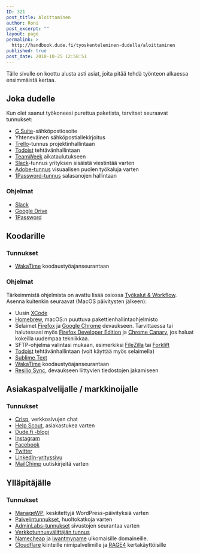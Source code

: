 ```yaml
---
ID: 321
post_title: Aloittaminen
author: Roni
post_excerpt: ""
layout: page
permalink: >
  http://handbook.dude.fi/tyoskenteleminen-dudella/aloittaminen
published: true
post_date: 2018-10-25 12:58:51
---
```

Tälle sivulle on koottu alusta asti asiat, joita pitää tehdä työnteon alkaessa ensimmäistä kertaa.

<h2>Joka dudelle</h2>

Kun olet saanut työkoneesi purettua paketista, tarvitset seuraavat tunnukset:

<ul>
<li><a href="https://gsuite.google.fi/intl/fi/">G Suite</a>-sähköpostiosoite</li>
<li>Yhteneväinen sähköpostiallekirjoitus</li>
<li><a href="https://trello.com">Trello</a>-tunnus projektinhallintaan</li>
<li><a href="https://todoist.com/">Todoist</a> tehtävänhallintaan</li>
<li><a href="https://teamweek.com">TeamWeek</a> aikataulutukseen</li>
<li><a href="https://slack.com/">Slack</a>-tunnus yrityksen sisäistä viestintää varten</li>
<li><a href="https://www.adobe.com/fi">Adobe-tunnus</a> visuaalisen puolen työkaluja varten</li>
<li><a href="https://1password.com/">1Password-tunnus</a> salasanojen hallintaan</li>
</ul>

<h3>Ohjelmat</h3>

<ul>
<li><a href="https://slack.com/">Slack</a></li>
<li><a href="https://www.google.com/drive/download/">Google Drive</a></li>
<li><a href="https://1password.com/">1Password</a></li>
</ul>

<h2>Koodarille</h2>

<h3>Tunnukset</h3>

<ul>
<li><a href="https://wakatime.com">WakaTime</a> koodaustyöajanseurantaan</li>
</ul>

<h3>Ohjelmat</h3>

Tärkeimmistä ohjelmista on avattu lisää osiossa <a href="https://handbook.dude.fi/tyoskenteleminen-dudella/tyokalut-workflow">Työkalut & Workflow</a>. Asenna kuitenkin seuraavat (MacOS päivitysten jälkeen):

<ul>
<li>Uusin <a href="https://itunes.apple.com/fi/app/xcode/id497799835?mt=12">XCode</a></li>
<li><a href="https://brew.sh/index_fi">Homebrew</a>, macOS:n puuttuva pakettienhallintaohjelmisto</li>
<li>Selaimet <a href="https://www.firefox.com">Firefox</a> ja <a href="https://www.google.com/chrome/">Google Chrome</a> devaukseen. Tarvittaessa tai halutessasi myös <a href="https://www.mozilla.org/en-US/firefox/developer/">Firefox Developer Edition</a> ja <a href="https://www.google.com/chrome/canary/">Chrome Canary</a>, jos haluat kokeilla uudempaa tekniikkaa.</li>
<li>SFTP-ohjelma valintasi mukaan, esimerkiksi <a href="https://filezilla-project.org/">FileZilla</a> tai <a href="https://binarynights.com/">Forklift</a></li>
<li><a href="https://todoist.com/">Todoist</a> tehtävänhallintaan (voit käyttää myös selaimella)</li>
<li><a href="https://www.sublimetext.com">Sublime Text</a></li>
<li><a href="https://wakatime.com">WakaTime</a> koodaustyöajanseurantaan</li>
<li><a href="https://www.resilio.com/individuals/">Resilio Sync</a>, devaukseen liittyvien tiedostojen jakamiseen</li>
</ul>

<h2>Asiakaspalvelijalle / markkinoijalle</h2>

<h3>Tunnukset</h3>

<ul>
<li><a href="https://crisp.chat">Crisp</a>, verkkosivujen chat</a></li>
<li><a href="https://www.helpscout.com/">Help Scout</a>, asiakastukea varten</li>
<li><a href="http://dude.fi/blogi">Dude.fi -blogi</a>
<li><a href="https://instagram.com/digitoimistodude/">Instagram</a></li>
<li><a href="https://www.facebook.com/digitoimistodude/">Facebook</a></li>
<li><a href="https://www.twitter.com/dudetoimisto/">Twitter</a></li>
<li><a href="https://www.linkedin.com/company/digitoimisto-dude-oy/">LinkedIn-yrityssivu</a></li>
<li><a href="https://mailchimp.com/">MailChimp</a> uutiskirjeitä varten</li>
</ul>

<h2>Ylläpitäjälle</h2>

<h3>Tunnukset</h3>

<ul>
<li><a href="https://orion.managewp.com/dashboard/">ManageWP</a>, keskitettyjä WordPress-päivityksiä varten</a></li>
<li><a href="https://handbook.dude.fi/palvelimet">Palvelintunnukset</a>, huoltokatkoja varten</li>
<li><a href="https://dashboard.adminlabs.com">AdminLabs-tunnukset</a> sivustojen seurantaa varten</li>
<li><a href="https://registry.domain.fi/s/">Verkkotunnusvälittäjän tunnus</a></li>
<li><a href="https://www.namecheap.com/">Namecheap</a> ja <a href="https://iwantmyname.com/">iwantmyname</a> ulkomaisille domaineille.</li>
<li><a href="https://www.cloudflare.com/">Cloudflare</a> kiinteille nimipalvelimille ja <a href="https://rage4.com/">RAGE4</a> kertakäyttöisille</li>
</ul>
